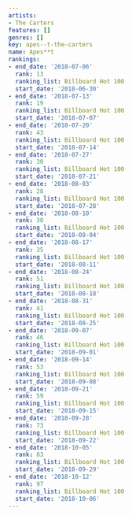 ```yaml
---
artists:
- The Carters
features: []
genres: []
key: apes--t-the-carters
name: Apes**t
rankings:
- end_date: '2018-07-06'
  rank: 13
  ranking_list: Billboard Hot 100
  start_date: '2018-06-30'
- end_date: '2018-07-13'
  rank: 19
  ranking_list: Billboard Hot 100
  start_date: '2018-07-07'
- end_date: '2018-07-20'
  rank: 43
  ranking_list: Billboard Hot 100
  start_date: '2018-07-14'
- end_date: '2018-07-27'
  rank: 30
  ranking_list: Billboard Hot 100
  start_date: '2018-07-21'
- end_date: '2018-08-03'
  rank: 28
  ranking_list: Billboard Hot 100
  start_date: '2018-07-28'
- end_date: '2018-08-10'
  rank: 30
  ranking_list: Billboard Hot 100
  start_date: '2018-08-04'
- end_date: '2018-08-17'
  rank: 35
  ranking_list: Billboard Hot 100
  start_date: '2018-08-11'
- end_date: '2018-08-24'
  rank: 51
  ranking_list: Billboard Hot 100
  start_date: '2018-08-18'
- end_date: '2018-08-31'
  rank: 41
  ranking_list: Billboard Hot 100
  start_date: '2018-08-25'
- end_date: '2018-09-07'
  rank: 46
  ranking_list: Billboard Hot 100
  start_date: '2018-09-01'
- end_date: '2018-09-14'
  rank: 53
  ranking_list: Billboard Hot 100
  start_date: '2018-09-08'
- end_date: '2018-09-21'
  rank: 59
  ranking_list: Billboard Hot 100
  start_date: '2018-09-15'
- end_date: '2018-09-28'
  rank: 73
  ranking_list: Billboard Hot 100
  start_date: '2018-09-22'
- end_date: '2018-10-05'
  rank: 83
  ranking_list: Billboard Hot 100
  start_date: '2018-09-29'
- end_date: '2018-10-12'
  rank: 97
  ranking_list: Billboard Hot 100
  start_date: '2018-10-06'
---
```


